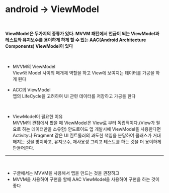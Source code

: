 # android -> ViewModel

<br>

**ViewModel은 두가지의 종류가 있다. MVVM 패턴에서 언급이 되는 ViewModel과 테스트와 유지보수를 용이하게 하게 할 수 있는 AAC(Android Architecture Components) ViewModel이 있다**

<br>

* MVVM의 ViewModel  
    View와 Model 사이의 매개체 역할을 하고 View에 보여지는 데이터를 가공을 하게 된다

* ACC의 ViewModel   
    앱의 LifeCycle을 고려하여 UI 관련 데이터를 저장하고 가공을 한다

<br>

* ViewModel이 필요한 이유   
    MVVM의 관점에서 봤을 때 ViewModel은 View로 부터 독립적이다.(View가 필요로 하는 데이터만을 소유함) 안드로이드 앱 개발시에 ViewModel을 사용한다면 Activity나 Fragment 같은 UI 컨트롤러의 과도한 책임을 분담하여 클래스가 거대해지는 것을 방지하고, 유지보수, 재사용성 그리고 테스트를 하는 것을 더 용이하게 만들어준다.

* * *

<br>

* 구글에서는 MVVM을 사용해서 앱을 만드는 것을 권장하고
* MVVM을 사용하여 구현을 할때 AAC ViewModel을 사용하여 구현을 하는 것이 좋다